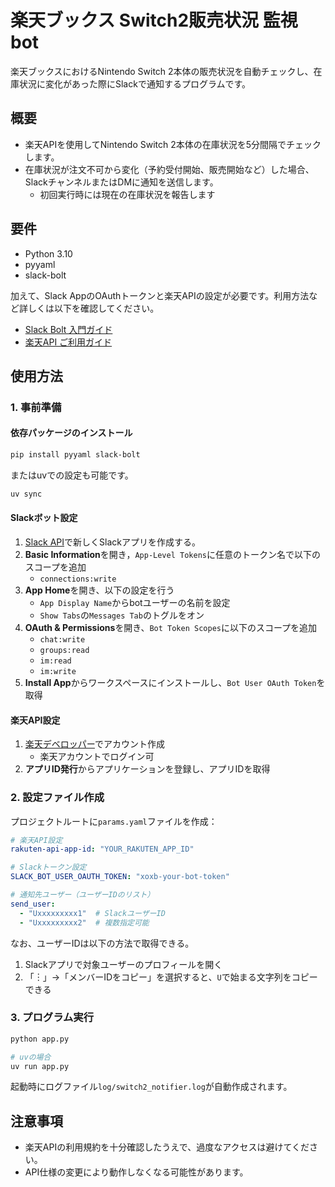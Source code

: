 # 楽天ブックス Switch2販売状況 監視bot

楽天ブックスにおけるNintendo Switch 2本体の販売状況を自動チェックし、在庫状況に変化があった際にSlackで通知するプログラムです。

## 概要
- 楽天APIを使用してNintendo Switch 2本体の在庫状況を5分間隔でチェックします。
- 在庫状況が注文不可から変化（予約受付開始、販売開始など）した場合、SlackチャンネルまたはDMに通知を送信します。
  - 初回実行時には現在の在庫状況を報告します

## 要件
- Python 3.10
- pyyaml
- slack-bolt

加えて、Slack AppのOAuthトークンと楽天APIの設定が必要です。利用方法など詳しくは以下を確認してください。

- [Slack Bolt 入門ガイド](https://tools.slack.dev/bolt-python/ja-jp/getting-started/)
- [楽天API ご利用ガイド](https://webservice.rakuten.co.jp/guide)



## 使用方法

### 1. 事前準備

#### 依存パッケージのインストール
```bash
pip install pyyaml slack-bolt
```

またはuvでの設定も可能です。

```bash
uv sync
```

#### Slackボット設定
1. [Slack API](https://api.slack.com/apps/)で新しくSlackアプリを作成する。
2. **Basic Information**を開き，`App-Level Tokens`に任意のトークン名で以下のスコープを追加
   - `connections:write`
3. **App Home**を開き、以下の設定を行う
   - `App Display Name`からbotユーザーの名前を設定
   - `Show Tabs`の`Messages Tab`のトグルをオン
4. **OAuth & Permissions**を開き、`Bot Token Scopes`に以下のスコープを追加
   - `chat:write`
   - `groups:read`
   - `im:read`
   - `im:write`
5. **Install App**からワークスペースにインストールし、`Bot User OAuth Token`を取得

#### 楽天API設定
1. [楽天デベロッパー](https://webservice.rakuten.co.jp)でアカウント作成
   - 楽天アカウントでログイン可
2. **アプリID発行**からアプリケーションを登録し、アプリIDを取得

### 2. 設定ファイル作成

プロジェクトルートに`params.yaml`ファイルを作成：

```yaml
# 楽天API設定
rakuten-api-app-id: "YOUR_RAKUTEN_APP_ID"

# Slackトークン設定
SLACK_BOT_USER_OAUTH_TOKEN: "xoxb-your-bot-token"

# 通知先ユーザー（ユーザーIDのリスト）
send_user:
  - "Uxxxxxxxxx1"  # SlackユーザーID
  - "Uxxxxxxxxx2"  # 複数指定可能
```

なお、ユーザーIDは以下の方法で取得できる。

1. Slackアプリで対象ユーザーのプロフィールを開く
2. 「︙」→「メンバーIDをコピー」を選択すると、`U`で始まる文字列をコピーできる

### 3. プログラム実行

```bash
python app.py

# uvの場合
uv run app.py
```

起動時にログファイル`log/switch2_notifier.log`が自動作成されます。

## 注意事項

- 楽天APIの利用規約を十分確認したうえで、過度なアクセスは避けてください。
- API仕様の変更により動作しなくなる可能性があります。